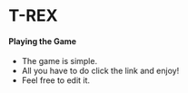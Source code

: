# T-REX
#### Playing the Game
- The game is simple.
- All you have to do click the link and enjoy!
- Feel free to edit it.

